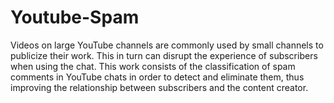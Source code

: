 # Youtube-Spam
Videos on large YouTube channels are commonly used by small channels to publicize their work. This in turn can disrupt the experience of subscribers when using the chat. This work consists of the classification of spam comments in YouTube chats in order to detect and eliminate them, thus improving the relationship between subscribers and the content creator.
